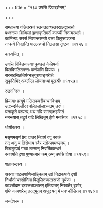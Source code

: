 +++
title = "१३७ उषसि प्रियादर्शनम्"

+++


सम्भ्रान्त्या गलितस्रजं स्तनतटव्यस्तस्खलद्वाससो  
बध्नन्त्याः शिथिलां झणत्कृतिमतीं काञ्चीं नितम्बस्थले ।  
कामिन्याः सरसं निशान्तसमये वक्रा विलुप्ताञ्जना   
नाधन्ये निपतन्ति पाठलरुचो निद्रालसा दृष्टयः ॥११५६॥  


कस्यचित् ।  


उषसि निबिडयन्त्याः कुण्डलं केलिपर्या  
विलविगलितमन्तः कर्णपालि प्रियायाः ।  
सरसहसिततिर्यग्भङ्गुरापाङ्गरीतिः  
सुकृतिभिर् अवलीढा लोचनाभ्यां मुखश्रीः ॥११५७॥  


रुद्रनन्दिनः ।  


प्रियायाः प्रत्यूषे गलितकवरीबन्धनविधाव्  
उदञ्च्द्दोर्वल्लीदरचलितलोलाञ्चलम् उरः ।  
घनाकूते पश्यत्य् अथ मयि समन्दाक्षहसितं  
नमन्त्यास् तद्रूपं यदि लिखितुम् ईशो मनसिजः ॥११५८॥  


धोयीकस्य ।  


मसृणमसृणं प्रेयः प्रातर् निवार्य वपुः स्वकं  
तद् अनु च तिरोधाय स्वैरं रतोत्सवमण्डनम् ।  
त्रिचतुरपदं गत्वा तस्मान् निवर्तितकन्धरं  
स्नपयति दृशा पुण्यात्मानं कम् अप्य् उषसि प्रिया ॥११५९॥  


शतानन्दस्य ।  


अस्याः पाटलपाणिजाङ्कितम् उरो निद्राकषाये दृशौ  
निर्धौतो’धरशोणिमा विलुलितस्रस्तस्रजो मूर्धजाः ।  
काञ्चीदाम दरश्लथाञ्चलम् इति प्रातर् निखातैर् दृशोर्   
एभिः कामशरैस् तदद्भुतम् अभूद् यन् मे मनः कीलितम् ॥११६०॥  


जयदेवस्य ।  

